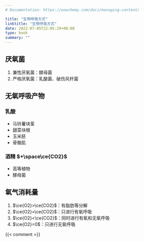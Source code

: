 ```yaml
---
# Documentation: https://wowchemy.com/docs/managing-content/

title: "生物呼吸方式"
linktitle: "生物呼吸方式"
date: 2022-07-05T22:05:29+08:00
type: book
summary: ""
---
```


## 厌氧菌

1. 兼性厌氧菌：酵母菌
2. 严格厌氧菌：乳酸菌、破伤风杆菌

## 无氧呼吸产物

### 乳酸

- 马铃薯块茎
- 甜菜块根
- 玉米胚
- 骨骼肌

### 酒精 $+\space\ce{CO2}$

- 高等植物
- 酵母菌

## 氧气消耗量

1. $\ce{O2}>\ce{CO2}$：有脂肪等分解
2. $\ce{O2}=\ce{CO2}$：只进行有氧呼吸
3. $\ce{O2}<\ce{CO2}$：同时进行有氧和无氧呼吸
4. $\ce{O2}=0$：只进行无氧呼吸

{{< comment >}}
